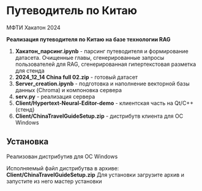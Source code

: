 # Путеводитель по Китаю
МФТИ Хакатон 2024

**Реализация путеводителя по Китаю на базе технологии RAG**
1. **Хакатон_парсинг.ipynb** - парсинг путеводителя и формирование датасета. Очищенные главы, сгенерированные запросы пользователей для RAG, сгенерированная гипертекстовая разметка для стенда
2.  **2024_12_14 China full 02.zip** - готовый датасет
3.  **Server_creation.ipynb** - подготовка и наполнение векторной базы данных (Chroma) и компоновка сервера
4.  **serv.py** - реализация сервера
5.  **Client/Hypertext-Neural-Editor-demo** - клиентская часть на Qt/C++ (стенд)
6.  **Client/ChinaTravelGuideSetup.zip** - дистрибутв клиента для ОС Windows

## Установка

Реализован дистрибутив для ОС Windows<br>

Исполняемый файл дистрибутва в архиве: **Client/ChinaTravelGuideSetup.zip**
Для установки загрузите архив и запустите из него мастер установки
